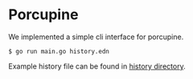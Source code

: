 # Porcupine

We implemented a simple cli interface for porcupine.

```
$ go run main.go history.edn
```

Example history file can be found in [history directory](../../../History/reproduce/).